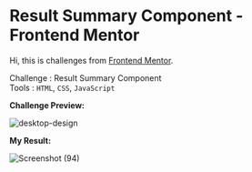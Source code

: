 # Result Summary Component - Frontend Mentor

Hi, this is challenges from [Frontend Mentor](https://www.frontendmentor.io/).

Challenge : Result Summary Component
<br>
Tools     : `HTML`, `CSS`, `JavaScript`

**Challenge Preview:**

![desktop-design](https://github.com/ddedida/results-summary-component/assets/108203648/4fa92892-d326-40fc-b91d-da9b7318a9c2)

**My Result:**

![Screenshot (94)](https://github.com/ddedida/results-summary-component/assets/108203648/915728f8-5e0e-416d-8391-70418fa5f23b)

